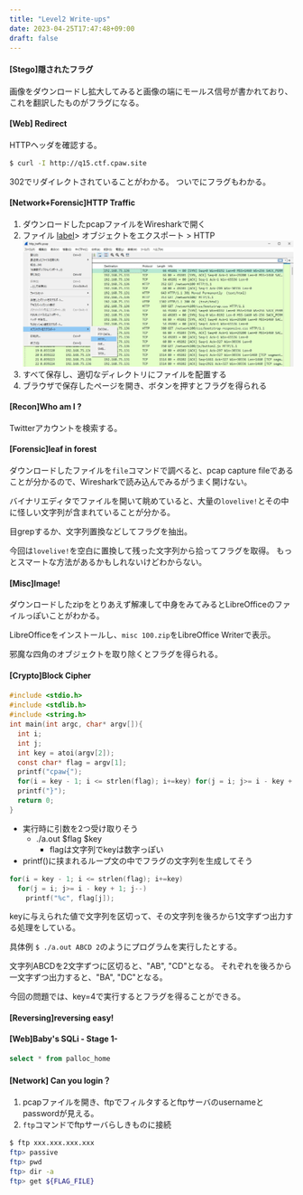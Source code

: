 ```yaml
---
title: "Level2 Write-ups"
date: 2023-04-25T17:47:48+09:00
draft: false
---
```


#### [Stego]隠されたフラグ

画像をダウンロードし拡大してみると画像の端にモールス信号が書かれており、これを翻訳したものがフラグになる。

#### [Web] Redirect

HTTPヘッダを確認する。

```bash
$ curl -I http://q15.ctf.cpaw.site
```

302でリダイレクトされていることがわかる。
ついでにフラグもわかる。

#### [Network+Forensic]HTTP Traffic

1. ダウンロードしたpcapファイルをWiresharkで開く
1. ファイル [label](https://ctf.cpaw.site/index.php)> オブジェクトをエクスポート > HTTP
    ![q16-1](q16-1.jpg)
1. すべて保存し、適切なディレクトリにファイルを配置する
1. ブラウザで保存したページを開き、ボタンを押すとフラグを得られる


#### [Recon]Who am I ?

Twitterアカウントを検索する。

#### [Forensic]leaf in forest

ダウンロードしたファイルを`file`コマンドで調べると、pcap capture fileであることが分かるので、Wiresharkで読み込んでみるがうまく開けない。

バイナリエディタでファイルを開いて眺めていると、大量の`lovelive!`とその中に怪しい文字列が含まれていることが分かる。

目grepするか、文字列置換などしてフラグを抽出。

今回は`lovelive!`を空白に置換して残った文字列から拾ってフラグを取得。
もっとスマートな方法があるかもしれないけどわからない。

#### [Misc]Image!

ダウンロードしたzipをとりあえず解凍して中身をみてみるとLibreOfficeのファイルっぽいことがわかる。

LibreOfficeをインストールし、`misc 100.zip`をLibreOffice Writerで表示。

邪魔な四角のオブジェクトを取り除くとフラグを得られる。

#### [Crypto]Block Cipher

```c
#include <stdio.h>
#include <stdlib.h>
#include <string.h>
int main(int argc, char* argv[]){
  int i;
  int j;
  int key = atoi(argv[2]);
  const char* flag = argv[1];
  printf("cpaw{");
  for(i = key - 1; i <= strlen(flag); i+=key) for(j = i; j>= i - key + 1; j--) printf("%c", flag[j]);
  printf("}");
  return 0;
}
```

- 実行時に引数を2つ受け取りそう
  - ./a.out $flag $key
    - flagは文字列でkeyは数字っぽい
- printf()に挟まれるループ文の中でフラグの文字列を生成してそう

```c
for(i = key - 1; i <= strlen(flag); i+=key)
  for(j = i; j>= i - key + 1; j--)
    printf("%c", flag[j]);
```

keyに与えられた値で文字列を区切って、その文字列を後ろから1文字ずつ出力する処理をしている。

具体例
`$ ./a.out ABCD 2`のようにプログラムを実行したとする。

文字列ABCDを2文字ずつに区切ると、"AB", "CD"となる。
それぞれを後ろから一文字ずつ出力すると、"BA", "DC"となる。

今回の問題では、key=4で実行するとフラグを得ることができる。

#### [Reversing]reversing easy!



#### [Web]Baby's SQLi - Stage 1-

```sql
select * from palloc_home
```

#### [Network] Can you login？

1. pcapファイルを開き、ftpでフィルタするとftpサーバのusernameとpasswordが見える。
1. `ftp`コマンドでftpサーバらしきものに接続
  ```bash
  $ ftp xxx.xxx.xxx.xxx
  ftp> passive
  ftp> pwd
  ftp> dir -a
  ftp> get ${FLAG_FILE}
  ```
